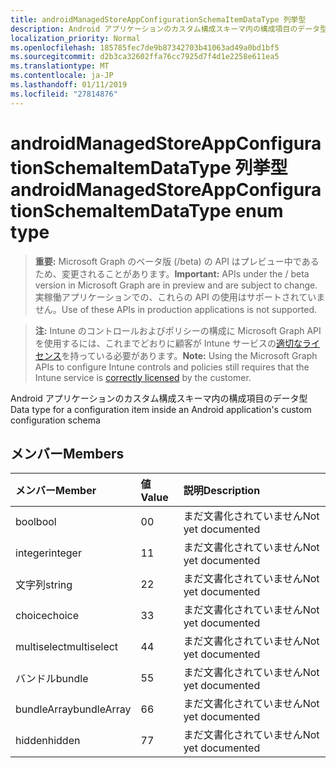 ```yaml
---
title: androidManagedStoreAppConfigurationSchemaItemDataType 列挙型
description: Android アプリケーションのカスタム構成スキーマ内の構成項目のデータ型
localization_priority: Normal
ms.openlocfilehash: 185785fec7de9b87342703b41063ad49a0bd1bf5
ms.sourcegitcommit: d2b3ca32602ffa76cc7925d7f4d1e2258e611ea5
ms.translationtype: MT
ms.contentlocale: ja-JP
ms.lasthandoff: 01/11/2019
ms.locfileid: "27814876"
---
```

# <a name="androidmanagedstoreappconfigurationschemaitemdatatype-enum-type"></a><span data-ttu-id="48e6a-103">androidManagedStoreAppConfigurationSchemaItemDataType 列挙型</span><span class="sxs-lookup"><span data-stu-id="48e6a-103">androidManagedStoreAppConfigurationSchemaItemDataType enum type</span></span>

> <span data-ttu-id="48e6a-104">**重要:** Microsoft Graph のベータ版 (/beta) の API はプレビュー中であるため、変更されることがあります。</span><span class="sxs-lookup"><span data-stu-id="48e6a-104">**Important:** APIs under the / beta version in Microsoft Graph are in preview and are subject to change.</span></span> <span data-ttu-id="48e6a-105">実稼働アプリケーションでの、これらの API の使用はサポートされていません。</span><span class="sxs-lookup"><span data-stu-id="48e6a-105">Use of these APIs in production applications is not supported.</span></span>

> <span data-ttu-id="48e6a-106">**注:** Intune のコントロールおよびポリシーの構成に Microsoft Graph API を使用するには、これまでどおりに顧客が Intune サービスの[適切なライセンス](https://go.microsoft.com/fwlink/?linkid=839381)を持っている必要があります。</span><span class="sxs-lookup"><span data-stu-id="48e6a-106">**Note:** Using the Microsoft Graph APIs to configure Intune controls and policies still requires that the Intune service is [correctly licensed](https://go.microsoft.com/fwlink/?linkid=839381) by the customer.</span></span>

<span data-ttu-id="48e6a-107">Android アプリケーションのカスタム構成スキーマ内の構成項目のデータ型</span><span class="sxs-lookup"><span data-stu-id="48e6a-107">Data type for a configuration item inside an Android application's custom configuration schema</span></span>
## <a name="members"></a><span data-ttu-id="48e6a-108">メンバー</span><span class="sxs-lookup"><span data-stu-id="48e6a-108">Members</span></span>
|<span data-ttu-id="48e6a-109">メンバー</span><span class="sxs-lookup"><span data-stu-id="48e6a-109">Member</span></span>|<span data-ttu-id="48e6a-110">値</span><span class="sxs-lookup"><span data-stu-id="48e6a-110">Value</span></span>|<span data-ttu-id="48e6a-111">説明</span><span class="sxs-lookup"><span data-stu-id="48e6a-111">Description</span></span>|
|:---|:---|:---|
|<span data-ttu-id="48e6a-112">bool</span><span class="sxs-lookup"><span data-stu-id="48e6a-112">bool</span></span>|<span data-ttu-id="48e6a-113">0</span><span class="sxs-lookup"><span data-stu-id="48e6a-113">0</span></span>|<span data-ttu-id="48e6a-114">まだ文書化されていません</span><span class="sxs-lookup"><span data-stu-id="48e6a-114">Not yet documented</span></span>|
|<span data-ttu-id="48e6a-115">integer</span><span class="sxs-lookup"><span data-stu-id="48e6a-115">integer</span></span>|<span data-ttu-id="48e6a-116">1</span><span class="sxs-lookup"><span data-stu-id="48e6a-116">1</span></span>|<span data-ttu-id="48e6a-117">まだ文書化されていません</span><span class="sxs-lookup"><span data-stu-id="48e6a-117">Not yet documented</span></span>|
|<span data-ttu-id="48e6a-118">文字列</span><span class="sxs-lookup"><span data-stu-id="48e6a-118">string</span></span>|<span data-ttu-id="48e6a-119">2</span><span class="sxs-lookup"><span data-stu-id="48e6a-119">2</span></span>|<span data-ttu-id="48e6a-120">まだ文書化されていません</span><span class="sxs-lookup"><span data-stu-id="48e6a-120">Not yet documented</span></span>|
|<span data-ttu-id="48e6a-121">choice</span><span class="sxs-lookup"><span data-stu-id="48e6a-121">choice</span></span>|<span data-ttu-id="48e6a-122">3</span><span class="sxs-lookup"><span data-stu-id="48e6a-122">3</span></span>|<span data-ttu-id="48e6a-123">まだ文書化されていません</span><span class="sxs-lookup"><span data-stu-id="48e6a-123">Not yet documented</span></span>|
|<span data-ttu-id="48e6a-124">multiselect</span><span class="sxs-lookup"><span data-stu-id="48e6a-124">multiselect</span></span>|<span data-ttu-id="48e6a-125">4</span><span class="sxs-lookup"><span data-stu-id="48e6a-125">4</span></span>|<span data-ttu-id="48e6a-126">まだ文書化されていません</span><span class="sxs-lookup"><span data-stu-id="48e6a-126">Not yet documented</span></span>|
|<span data-ttu-id="48e6a-127">バンドル</span><span class="sxs-lookup"><span data-stu-id="48e6a-127">bundle</span></span>|<span data-ttu-id="48e6a-128">5</span><span class="sxs-lookup"><span data-stu-id="48e6a-128">5</span></span>|<span data-ttu-id="48e6a-129">まだ文書化されていません</span><span class="sxs-lookup"><span data-stu-id="48e6a-129">Not yet documented</span></span>|
|<span data-ttu-id="48e6a-130">bundleArray</span><span class="sxs-lookup"><span data-stu-id="48e6a-130">bundleArray</span></span>|<span data-ttu-id="48e6a-131">6</span><span class="sxs-lookup"><span data-stu-id="48e6a-131">6</span></span>|<span data-ttu-id="48e6a-132">まだ文書化されていません</span><span class="sxs-lookup"><span data-stu-id="48e6a-132">Not yet documented</span></span>|
|<span data-ttu-id="48e6a-133">hidden</span><span class="sxs-lookup"><span data-stu-id="48e6a-133">hidden</span></span>|<span data-ttu-id="48e6a-134">7</span><span class="sxs-lookup"><span data-stu-id="48e6a-134">7</span></span>|<span data-ttu-id="48e6a-135">まだ文書化されていません</span><span class="sxs-lookup"><span data-stu-id="48e6a-135">Not yet documented</span></span>|





